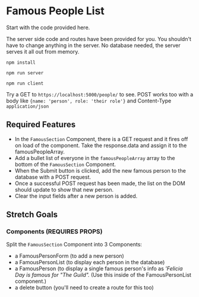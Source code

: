 # Famous People List

Start with the code provided here. 

The server side code and routes have been provided for you. You shouldn't have to change anything in the server. No database needed, the server serves it all out from memory.

```npm install``` 

```npm run server``` 

```npm run client``` 

Try a GET to `https://localhost:5000/people/` to see. POST works too with a body like 
`{name: 'person', role: 'their role'}` and Content-Type `application/json`


## Required Features

- In the `FamousSection` Component, there is a GET request and it fires off on load of the component. Take the response.data and assign it to the famousPeopleArray.
- Add a bullet list of everyone in the `famousPeopleArray` array to the bottom of the `FamousSection` Component.
- When the Submit button is clicked, add the new famous person to the database with a POST request.
- Once a successful POST request has been made, the list on the DOM should update to show that new person.
- Clear the input fields after a new person is added.

## Stretch Goals

### Components (REQUIRES PROPS)

Split the `FamousSection` Component into 3 Components:

- a FamousPersonForm (to add a new person)
- a FamousPersonList (to display each person in the database)
- a FamousPerson (to display a single famous person's info as *'Felicia Day is famous for "The Guild".* (Use this inside of the FamousPersonList component.)
- a delete button (you'll need to create a route for this too)
